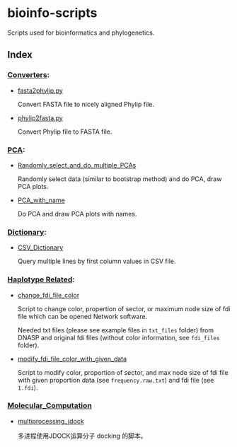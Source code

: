 bioinfo-scripts
===============

Scripts used for bioinformatics and phylogenetics.

Index
-----

### [Converters](https://github.com/zxjsdp/bioinfo-scripts/tree/master/Converters):

- [fasta2phylip.py](https://github.com/zxjsdp/bioinfo-scripts/blob/master/Converters/fasta2phylip.py)

    Convert FASTA file to nicely aligned Phylip file.

- [phylip2fasta.py](https://github.com/zxjsdp/bioinfo-scripts/blob/master/Converters/phylip2fasta.py)

    Convert Phylip file to FASTA file.

### [PCA](https://github.com/zxjsdp/bioinfo-scripts/tree/master/PCA):

- [Randomly_select_and_do_multiple_PCAs](https://github.com/zxjsdp/bioinfo-scripts/tree/master/PCA/Randomly_select_and_do_multiple_PCAs)

    Randomly select data (similar to bootstrap method) and do PCA, draw PCA plots.

- [PCA_with_name](https://github.com/zxjsdp/bioinfo-scripts/tree/master/PCA/PCA_with_name)

    Do PCA and draw PCA plots with names.

### [Dictionary](https://github.com/zxjsdp/bioinfo-scripts/tree/master/Dictionary):

- [CSV_Dictionary](https://github.com/zxjsdp/bioinfo-scripts/tree/master/Dictionary/CSV_Dictionary)

    Query multiple lines by first column values in CSV file.

### [Haplotype Related](https://github.com/zxjsdp/bioinfo-scripts/tree/master/Haplotype_Related):

- [change_fdi_file_color](https://github.com/zxjsdp/bioinfo-scripts/blob/master/Haplotype_Related/change_fdi_file_color)

    Script to change color, propertion of sector, or maximum node size of fdi file which can be opened Network software.

    Needed txt files (please see example files in `txt_files` folder) from DNASP and original fdi files (without color information, see `fdi_files` folder).

- [modify_fdi_file_color_with_given_data](https://github.com/zxjsdp/bioinfo-scripts/blob/master/Haplotype_Related/modify_fdi_file_color_with_given_data)

    Script to modify color, proportion of sector, and max node size of fdi file with given proportion data (see `frequency.raw.txt`) and fdi file (see `1.fdi`).

### [Molecular_Computation](https://github.com/zxjsdp/bioinfo-scripts/tree/master/Molecular_Computation)

- [multiprocessing_jdock](https://github.com/zxjsdp/bioinfo-scripts/blob/master/Molecular_Computation/multiprocessing_jdock)

    多进程使用JDOCK运算分子 docking 的脚本。

